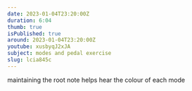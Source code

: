 ```yaml
---
date: 2023-01-04T23:20:00Z
duration: 6:04
thumb: true
isPublished: true
around: 2023-01-04T23:20:00Z
youtube: xusbyqJ2xJA
subject: modes and pedal exercise
slug: lcia845c
---
```

maintaining the root note helps hear the colour of each mode
